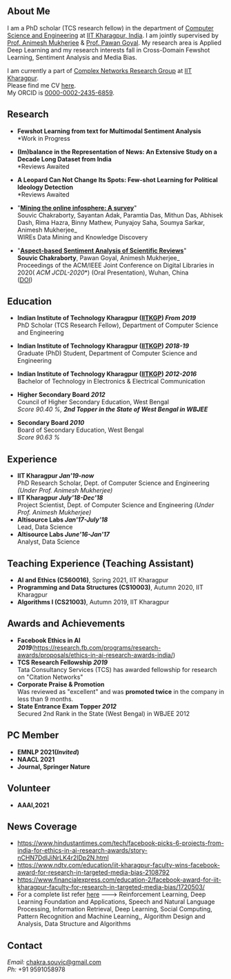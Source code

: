 ## About Me
I am a PhD scholar (TCS research fellow) in the department of [Computer Science and Engineering](http://cse.iitkgp.ac.in) at [IIT Kharagpur, India](http://www.iitkgp.ac.in/). I am jointly supervised by [Prof. Animesh Mukherjee](https://cse.iitkgp.ac.in/~animeshm/) & [Prof. Pawan Goyal](https://cse.iitkgp.ac.in/~pawang/). My research area is Applied Deep Learning and my research interests fall in Cross-Domain Fewshot Learning, Sentiment Analysis and Media Bias.

I am currently a part of [Complex Networks Research Group](http://www.cnergres.iitkgp.ac.in/) at [IIT Kharagpur](http://www.iitkgp.ac.in/). <br>
Please find me CV [here](https://drive.google.com/file/d/1-KObvU8mr3V0sZGD1rAVmNYWfPZBA9u4/view?usp=sharing). <br>
My ORCID is [0000-0002-2435-6859](https://orcid.org/0000-0002-9413-0070).

## Research
* **Fewshot Learning from text for Multimodal Sentiment Analysis**<br>
\*Work in Progress
* **(Im)balance in the Representation of News: An Extensive Study on a Decade Long Dataset from India**<br>
\*Reviews Awaited
* **A Leopard Can Not Change Its Spots: Few-shot Learning for Political Ideology Detection**<br>
\*Reviews Awaited

* "[**Mining the online infosphere: A survey**](https://arxiv.org/abs/2101.00454)"<br>
Souvic Chakraborty, Sayantan Adak, Paramtia Das, Mithun Das, Abhisek Dash, Rima Hazra, Binny Mathew, Punyajoy Saha, Soumya Sarkar, Animesh Mukherjee_<br>
WIREs Data Mining and Knowledge Discovery <br>

* "[**Aspect-based Sentiment Analysis of Scientific Reviews**](https://dl.acm.org/doi/abs/10.1145/3383583.3398541)"<br>
**Souvic Chakraborty**, Pawan Goyal, Animesh Mukherjee_<br>
Proceedings of the ACM/IEEE Joint Conference on Digital Libraries in 2020( **ACM JCDL*-2020**) (Oral Presentation), Wuhan, China <br>
([DOI](https://doi.org/10.1145/3383583.3398541))

## Education
* **Indian Institute of Technology Kharagpur ([IITKGP](http://iitkgp.ac.in/)) _From 2019_**<br>
PhD Scholar (TCS Research Fellow), Department of Computer Science and Engineering<br>

* **Indian Institute of Technology Kharagpur ([IITKGP](http://iitkgp.ac.in/)) _2018-19_**<br>
Graduate (PhD) Student, Department of Computer Science and Engineering<br>

* **Indian Institute of Technology Kharagpur ([IITKGP](http://iitkgp.ac.in/)) _2012-2016_**<br> 
Bachelor of Technology in Electronics & Electrical Communication <br>

* **Higher Secondary Board _2012_**<br>
Council of Higher Secondary Education, West Bengal<br>
_Score 90.40 %, **2nd Topper in the State of West Bengal in WBJEE**_

* **Secondary Board _2010_**<br>
Board of Secondary Education, West Bengal<br>
_Score 90.63 %_

## Experience
* **IIT Kharagpur _Jan'19-now_**<br>
PhD Research Scholar, Dept. of Computer Science and Engineering
_(Under Prof. Animesh Mukherjee)_<br>
* **IIT Kharagpur _July'18-Dec'18_**<br>
Project Scientist, Dept. of Computer Science and Engineering
_(Under Prof. Animesh Mukherjee)_<br>
* **Altisource Labs _Jan'17-July'18_**<br>
Lead, Data Science
* **Altisource Labs _June'16-Jan'17_**<br>
Analyst, Data Science

## Teaching Experience (Teaching Assistant)
* **AI and Ethics (CS60016)**, Spring 2021, IIT Kharagpur
* **Programming and Data Structures (CS10003)**, Autumn 2020, IIT Kharagpur
* **Algorithms I (CS21003)**, Autumn 2019, IIT Kharagpur

## Awards and Achievements
* **Facebook Ethics in AI _2019_**(https://research.fb.com/programs/research-awards/proposals/ethics-in-ai-research-awards-india/)<br>
* **TCS Research Fellowship _2019_**<br>
Tata Consultancy Services (TCS) has awarded fellowship for research on "Citation Networks"
* **Corporate Praise & Promotion**<br>
Was reviewed as "excellent" and was **promoted twice** in the company in less than 9 months.
* **State Entrance Exam Topper _2012_**<br>
Secured 2nd Rank in the State (West Bengal) in WBJEE 2012


## PC Member
* **EMNLP 2021(_Invited_)**
* **NAACL 2021**
* **Journal, Springer Nature**

## Volunteer
* **AAAI,2021**


## News Coverage
* https://www.hindustantimes.com/tech/facebook-picks-6-projects-from-india-for-ethics-in-ai-research-awards/story-nCHN7DdIJiNrLK4r2IDp2N.html
* https://www.ndtv.com/education/iit-kharagpur-faculty-wins-facebook-award-for-research-in-targeted-media-bias-2108792
* https://www.financialexpress.com/education-2/facebook-award-for-iit-kharagpur-faculty-for-research-in-targeted-media-bias/1720503/
* For a complete list refer [here](https://docs.google.com/document/d/1QjY_zEAEgCRdpw2OKkqNe4PaG8fLHfAqpbdnWDlIHzU/edit?usp=sharing)
--->
Reinforcement Learning, Deep Learning Foundation and Applications, Speech and Natural Language Processing, Information Retrieval, Deep Learning, Social Computing, Pattern Recognition and Machine Learning,, Algorithm Design and Analysis, Data Structure and Algorithms

## Contact 
_Email:_ chakra.souvic@gmail.com<br>
_Ph:_ +91 9591058978
